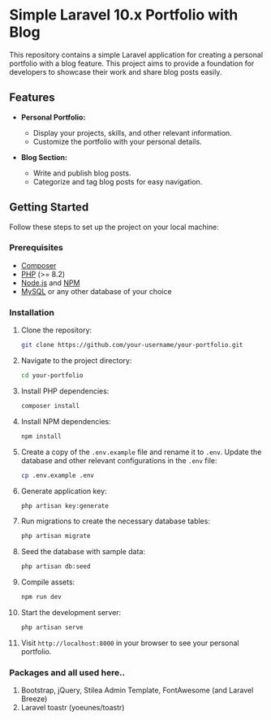 # Simple Laravel 10.x Portfolio with Blog

This repository contains a simple Laravel application for creating a personal portfolio with a blog feature. This project aims to provide a foundation for developers to showcase their work and share blog posts easily.

## Features

- **Personal Portfolio:**
  - Display your projects, skills, and other relevant information.
  - Customize the portfolio with your personal details.

- **Blog Section:**
  - Write and publish blog posts.
  - Categorize and tag blog posts for easy navigation.

## Getting Started

Follow these steps to set up the project on your local machine:

### Prerequisites

- [Composer](https://getcomposer.org/)
- [PHP](https://www.php.net/) (>= 8.2)
- [Node.js](https://nodejs.org/) and [NPM](https://www.npmjs.com/)
- [MySQL](https://www.mysql.com/) or any other database of your choice

### Installation

1. Clone the repository:

   ```bash
   git clone https://github.com/your-username/your-portfolio.git
   ```

2. Navigate to the project directory:

   ```bash
   cd your-portfolio
   ```

3. Install PHP dependencies:

   ```bash
   composer install
   ```

4. Install NPM dependencies:

   ```bash
   npm install
   ```

5. Create a copy of the `.env.example` file and rename it to `.env`. Update the database and other relevant configurations in the `.env` file:

   ```bash
   cp .env.example .env
   ```

6. Generate application key:

   ```bash
   php artisan key:generate
   ```

7. Run migrations to create the necessary database tables:

   ```bash
   php artisan migrate
   ```

8. Seed the database with sample data:

   ```bash
   php artisan db:seed
   ```

9. Compile assets:

   ```bash
   npm run dev
   ```

10. Start the development server:

    ```bash
    php artisan serve
    ```

11. Visit `http://localhost:8000` in your browser to see your personal portfolio.

### Packages and all used here..
   1. Bootstrap, jQuery, Stilea Admin Template, FontAwesome (and Laravel Breeze)
   2. Laravel toastr (yoeunes/toastr)
